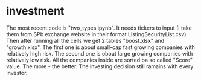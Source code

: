 # investment

The most recent code is "two_types.ipynb".
It needs tickers to input (I take them from SPb exchange website in their format ListingSecurityList.csv)
Then after running all the cells we get 2 tables "boost.xlsx" and "growth.xlsx".
The first one is about small-cap fast growing companies with relatively high risk.
The second one is obout large growing companies with relatively low risk.
All the companies inside are sorted ba so called "Score" value. The more - the better.
The investing decision still ramains with every investor.
